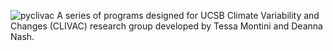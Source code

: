
![pyclivac](https://raw.githubusercontent.com/dlnash/pyclivac/master/sample-data/images/pyclivac_logo.png)
A series of programs designed for UCSB Climate Variability and Changes (CLIVAC) research group developed by Tessa Montini and Deanna Nash.
